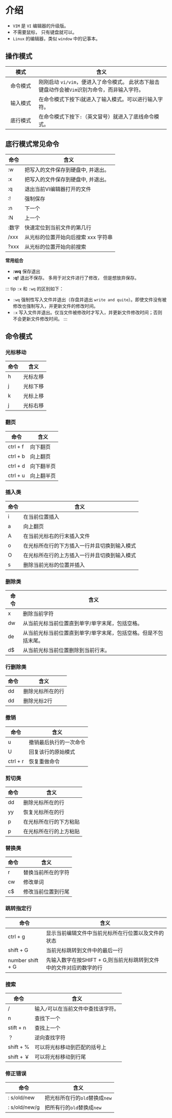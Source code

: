 # 介绍

- `VIM` 是 `VI` 编辑器的升级版。
- 不需要鼠标， 只有键盘就可以。
- `Linux` 的编辑器，类似 `window` 中的记事本。



## 操作模式

| <div style="width:80px">模式</div>      | 含义 |       
| :---------: | --- | 
| 命令模式     | 刚刚启动 `vi/vim`，便进入了命令模式。 此状态下敲击键盘动作会被`Vim`识别为命令，而非输入字符。  |    
| 输入模式   |  在命令模式下按下i就进入了输入模式。可以进行输入字符。  |   
| 底行模式 |  在命令模式下按下`:`（英文冒号）就进入了底线命令模式。  | 


## 底行模式常见命令
| 命令       | 含义 |       
| --------- | --- | 
| :w     |  把写入的文件保存到硬盘中, 并退出。|    
| :x     |  把写入的文件保存到硬盘中, 并退出。|    
| :q   |  退出当前VI编辑器打开的文件  |   
| :! |  强制保存 | 
| :n |  下一个 | 
| :N|  上一个 | 
| :数字|  快速定位到当前文件的第几行 | 
| /xxx|  从光标的位置开始向后搜索 xxx 字符串 | 
| ?xxx|  从光标的位置开始向前搜索 | 

**常用组合**

-  **:wq** 保存退出
-  **:q!** 退出不保存。 多用于对文件进行了修改， 但是想放弃保存。

::: tip
`:x` 和 `:wq` 的区别如下：
- `:wq` 强制性写入文件并退出（存盘并退出 `write and quite`）。即使文件没有被修改也强制写入，并更新文件的修改时间。
- `:x` 写入文件并退出。仅当文件被修改时才写入，并更新文件修改时间；否则不会更新文件修改时间。
:::

## 命令模式

### 光标移动

| 命令       | 含义 |       
| --------- | --- | 
| h   |  光标左移  |    
| j  |  光标下移  |   
| k |  光标上移 | 
| j |   光标右移 |


### 翻页

| 命令       | 含义 |       
| --------- | --- | 
| ctrl + f  |  向下翻页  |    
| ctrl + b   |  向上翻页  |   
| ctrl + d |  向下翻半页 | 
| ctrl + u |   向上翻半页 |



### 插入类

| 命令       | 含义 |       
| --------- | --- | 
| i  |  在当前位置插入  |    
| a   |  向上翻页  |   
| A |  在当前光标右的行末插入文件 | 
| o |  在光标所在行的下方插入一行并且切换到输入模式 |
| O |  在光标所在行的上方插入一行并且切换到输入模式 |
| s |  删除当前光标的位置并插入 |

### 删除类

| 命令       | 含义 |       
| --------- | --- | 
| x |  删除当前字符  |    
| dw   |  从当前光标当前位置直到单字/单字末尾，包括空格。 |   
| de|  从当前光标当前位置直到单字/单字末尾，包括空格。但是不包括末尾。 | 
| d$ |  从当前光标当前位置删除到当前行末。 |



### 行删除类

| 命令       | 含义 |       
| --------- | --- | 
| dd |  删除光标所在的行  |    
| dd   |  删除光标2行 |   

### 撤销

| 命令       | 含义 |       
| --------- | --- | 
| u |  撤销最后执行的一次命令  |    
| U   |  回复该行的原始模式 | 
| ctrl + r  |  恢复重做命令 | 

### 剪切类

| 命令       | 含义 |       
| --------- | --- | 
| dd |  删除光标所在的行  |    
| yy   |  恢复光标所在的行 | 
| p|  在光标所在行的下方粘贴 | 
| p|  在光标所在行的上方粘贴 | 

### 替换类

| 命令       | 含义 |       
| --------- | --- | 
| r |  替换当前所在的字符  |    
| cw  |  修改单词 | 
| c$ |  修改当前位置到行尾 | 


### 跳转指定行

| 命令       | 含义 |       
| --------- | --- | 
| ctrl  + g |  显示当前编辑文件中当前光标所在行位置以及文件的状态  |    
| shift +  G  |  当前光标跳转到文件中的最后一行| 
| number shift + G|  先输入数字在按SHIFT + G,则当前光标跳转到文件中的文件对应的数字的行 | 

### 搜索

| 命令       | 含义 |       
| --------- | --- | 
| / |   输入`/`可以在当前文件中查找该字符。 |    
| n  |  查找下一个| 
|stift + n|  查找上一个 | 
| ？|  逆向查找字符 | 
| shift + % |  可以将光标移动到匹配的括号上 | 
| shift + ￥ |  可以将光标移动到行尾 | 

### 修正错误

| 命令       | 含义 |       
| --------- | --- | 
| : s/old/new |   把光标所在行的`old`替换成`new` |    
| : s/old/new/g  |  把所有行的`old`替换成`new`| 

